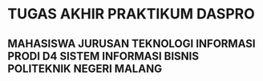# TUGAS AKHIR PRAKTIKUM DASPRO
## MAHASISWA JURUSAN TEKNOLOGI INFORMASI PRODI D4 SISTEM INFORMASI BISNIS POLITEKNIK NEGERI MALANG

